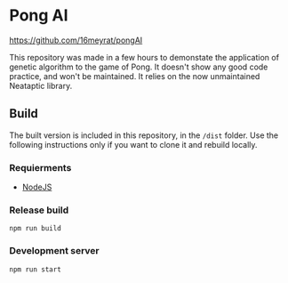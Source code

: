 # Pong AI
https://github.com/16meyrat/pongAI

This repository was made in a few hours to demonstate the application of genetic algorithm to the game of Pong. It doesn't show any good code practice, and won't be maintained. It relies on the now unmaintained Neataptic library.

## Build
The built version is included in this repository, in the `/dist` folder. Use the following instructions only if you want to clone it and rebuild locally.

### Requierments
- [NodeJS](https://nodejs.org)

### Release build

`npm run build`

### Development server

`npm run start`
